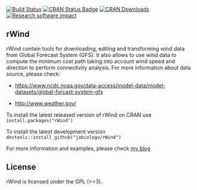 [![Build Status](https://travis-ci.org/jabiologo/rWind.svg?branch=master)](https://travis-ci.org/jabiologo/rWind)
[![CRAN Status Badge](http://www.r-pkg.org/badges/version/rWind)](https://cran.r-project.org/package=rWind)
[![CRAN Downloads](http://cranlogs.r-pkg.org/badges/rWind)](https://cran.r-project.org/package=rWind)
[![Research software impact](http://depsy.org/api/package/cran/rWind/badge.svg)](http://depsy.org/package/r/rWind)

rWind
-----
rWind contain tools for downloading, editing and transforming wind data from Global Forecast System (GFS). It also allows to use wind data to compute the minimum cost path taking into account wind speed and direction to perform connectivity analysis. For more information about data source, please check:

* <https://www.ncdc.noaa.gov/data-access/model-data/model-datasets/global-forcast-system-gfs>

* <http://www.weather.gov/>


To install the latest released version of rWind on CRAN use `install.packages("rWind")`

To install the latest development version `devtools::install_github("jabiologo/rWind")`

For more information and examples, please check [my blog](http://allthiswasfield.blogspot.com.es/2016/12/rwind-r-package-released.html)

License
-------
rWind is licensed under the GPL (>=3).
